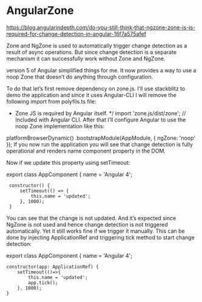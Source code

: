 # AngularZone
https://blog.angularindepth.com/do-you-still-think-that-ngzone-zone-js-is-required-for-change-detection-in-angular-16f7a575afef

 Zone and NgZone is used to automatically trigger change detection as a result of async operations. But since change detection is a separate mechanism it can successfully work without Zone and NgZone.
 
 version 5 of Angular simplified things for me. It now provides a way to use a noop Zone that doesn’t do anything through configuration.
 
 To do that let’s first remove dependency on zone.js. I’ll use stackblitz to demo the application and since it uses Angular-CLI I will remove the following import from polyfils.ts file:
 
 * Zone JS is required by Angular itself. */
 import 'zone.js/dist/zone';  // Included with Angular CLI.
 After that I’ll configure Angular to use the noop Zone implementation like this:
 
 platformBrowserDynamic()
     .bootstrapModule(AppModule, {
         ngZone: 'noop'
     });
 If you now run the application you will see that change detection is fully operational and renders name component property in the DOM.
 
 Now if we update this property using setTimeout:
 
 export class AppComponent  {
     name = 'Angular 4';
 
     constructor() {
         setTimeout(() => {
             this.name = 'updated';
         }, 1000);
     }
     
You can see that the change is not updated. And it’s expected since NgZone is not used and hence change detection is not triggered automatically. Yet it still works fine if we trigger it manually. This can be done by injecting ApplicationRef and triggering tick method to start change detection:

export class AppComponent  {
    name = 'Angular 4';

    constructor(app: ApplicationRef) {
        setTimeout(()=>{
            this.name = 'updated';
            app.tick();
        }, 1000);
    }
    

